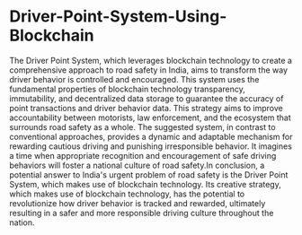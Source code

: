 # Driver-Point-System-Using-Blockchain
The Driver Point System, which leverages
blockchain technology to create a comprehensive
approach to road safety in India, aims to transform the
way driver behavior is controlled and encouraged. This
system uses the fundamental properties of blockchain
technology transparency, immutability, and decentralized
data storage to guarantee the accuracy of point
transactions and driver behavior data. This strategy aims
to improve accountability between motorists, law
enforcement, and the ecosystem that surrounds road safety
as a whole. The suggested system, in contrast to
conventional approaches, provides a dynamic and
adaptable mechanism for rewarding cautious driving and
punishing irresponsible behavior. It imagines a time when
appropriate recognition and encouragement of safe
driving behaviors will foster a national culture of road
safety.In conclusion, a potential answer to India's urgent
problem of road safety is the Driver Point System, which
makes use of blockchain technology. Its creative strategy,
which makes use of blockchain technology, has the
potential to revolutionize how driver behavior is tracked
and rewarded, ultimately resulting in a safer and more
responsible driving culture throughout the nation.
